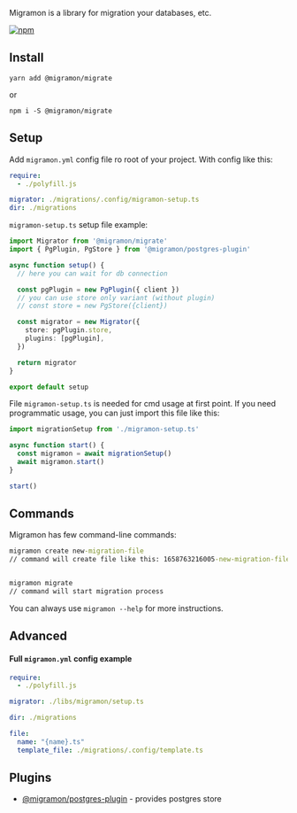 
Migramon is a library for migration your databases, etc.

[![npm](https://img.shields.io/npm/v/@migramon/migrate)](https://www.npmjs.com/package/@migramon/migrate)

## Install

``yarn add @migramon/migrate``

or

```npm i -S @migramon/migrate```


## Setup

Add `migramon.yml` config file ro root of your project.
With config like this:
```yml
require:
  - ./polyfill.js

migrator: ./migrations/.config/migramon-setup.ts
dir: ./migrations
```


`migramon-setup.ts` setup file example:
```ts
import Migrator from '@migramon/migrate'
import { PgPlugin, PgStore } from '@migramon/postgres-plugin'

async function setup() {
  // here you can wait for db connection

  const pgPlugin = new PgPlugin({ client })
  // you can use store only variant (without plugin)
  // const store = new PgStore({client})

  const migrator = new Migrator({
    store: pgPlugin.store,
    plugins: [pgPlugin],
  })

  return migrator
}

export default setup
```

File `migramon-setup.ts` is needed for cmd usage at first point. 
If you need programmatic usage, you can just import this file like this:

```ts
import migrationSetup from './migramon-setup.ts'

async function start() {
  const migramon = await migrationSetup()
  await migramon.start()
}

start()
```

## Commands

Migramon has few command-line commands:

```cmd
migramon create new-migration-file
// command will create file like this: 1658763216005-new-migration-file.js


migramon migrate
// command will start migration process
```

You can always use ``migramon --help`` for more instructions.

## Advanced

#### Full `migramon.yml` config example

```yml
require:
  - ./polyfill.js

migrator: ./libs/migramon/setup.ts

dir: ./migrations

file:
  name: "{name}.ts"
  template_file: ./migrations/.config/template.ts
```

## Plugins

- [@migramon/postgres-plugin](https://www.npmjs.com/package/@migramon/postgres-plugin) - provides postgres store
